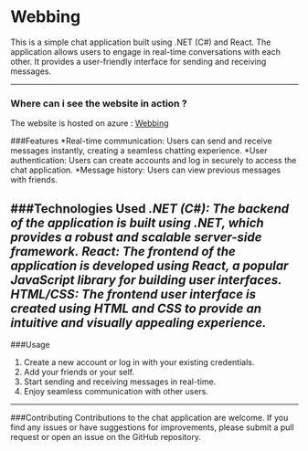 # Webbing
This is a simple chat application built using .NET (C#) and React. The application allows users to engage in real-time conversations with each other. It provides a user-friendly interface for sending and receiving messages.
***
### Where can i see the website in action ?
The website is hosted on azure : [Webbing](https://webbingz.azurewebsites.net/ "Webbing")

###Features
*Real-time communication: Users can send and receive messages instantly, creating a seamless chatting experience.
*User authentication: Users can create accounts and log in securely to access the chat application.
*Message history: Users can view previous messages with friends.

###Technologies Used
*.NET (C#): The backend of the application is built using .NET, which provides a robust and scalable server-side framework.*
*React: The frontend of the application is developed using React, a popular JavaScript library for building user interfaces.*
*HTML/CSS: The frontend user interface is created using HTML and CSS to provide an intuitive and visually appealing experience.*
---
###Usage
1. Create a new account or log in with your existing credentials.
2. Add your friends or your self.
3. Start sending and receiving messages in real-time.
4. Enjoy seamless communication with other users.
---
###Contributing
Contributions to the chat application are welcome. If you find any issues or have suggestions for improvements, please submit a pull request or open an issue on the GitHub repository.
